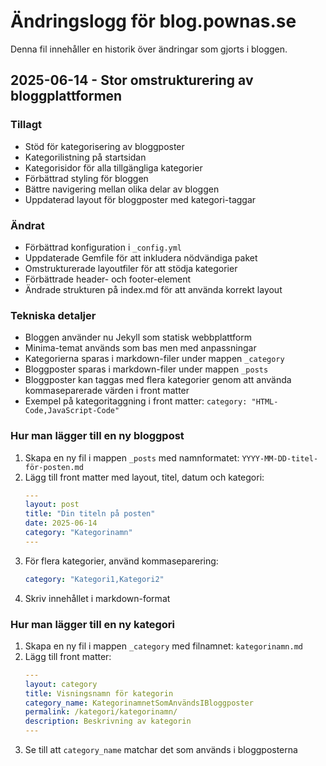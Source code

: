 # Ändringslogg för blog.pownas.se

Denna fil innehåller en historik över ändringar som gjorts i bloggen.

## 2025-06-14 - Stor omstrukturering av bloggplattformen

### Tillagt
- Stöd för kategorisering av bloggposter
- Kategorilistning på startsidan
- Kategorisidor för alla tillgängliga kategorier
- Förbättrad styling för bloggen
- Bättre navigering mellan olika delar av bloggen
- Uppdaterad layout för bloggposter med kategori-taggar

### Ändrat
- Förbättrad konfiguration i `_config.yml`
- Uppdaterade Gemfile för att inkludera nödvändiga paket
- Omstrukturerade layoutfiler för att stödja kategorier
- Förbättrade header- och footer-element
- Ändrade strukturen på index.md för att använda korrekt layout

### Tekniska detaljer
- Bloggen använder nu Jekyll som statisk webbplattform
- Minima-temat används som bas men med anpassningar
- Kategorierna sparas i markdown-filer under mappen `_category`
- Bloggposter sparas i markdown-filer under mappen `_posts`
- Bloggposter kan taggas med flera kategorier genom att använda kommaseparerade värden i front matter
- Exempel på kategoritaggning i front matter: `category: "HTML-Code,JavaScript-Code"`

### Hur man lägger till en ny bloggpost
1. Skapa en ny fil i mappen `_posts` med namnformatet: `YYYY-MM-DD-titel-för-posten.md`
2. Lägg till front matter med layout, titel, datum och kategori:
   ```yaml
   ---
   layout: post
   title: "Din titeln på posten"
   date: 2025-06-14
   category: "Kategorinamn"
   ---
   ```
3. För flera kategorier, använd kommaseparering: 
   ```yaml
   category: "Kategori1,Kategori2"
   ```
4. Skriv innehållet i markdown-format

### Hur man lägger till en ny kategori
1. Skapa en ny fil i mappen `_category` med filnamnet: `kategorinamn.md`
2. Lägg till front matter:
   ```yaml
   ---
   layout: category
   title: Visningsnamn för kategorin
   category_name: KategorinamnetSomAnvändsIBloggposter
   permalink: /kategori/kategorinamn/
   description: Beskrivning av kategorin
   ---
   ```
3. Se till att `category_name` matchar det som används i bloggposterna
